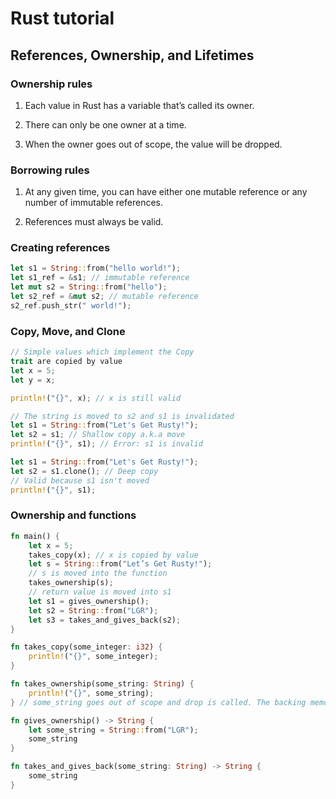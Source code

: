 # Rust tutorial

## References, Ownership, and Lifetimes

### Ownership rules

1. Each value in Rust has a variable that’s called its owner.

2. There can only be one owner at a time.

3. When the owner goes out of scope, the value will be dropped.

### Borrowing rules

1. At any given time, you can have either one mutable reference or any number of immutable references.

2. References must always be valid.

### Creating references

```rust
let s1 = String::from("hello world!");
let s1_ref = &s1; // immutable reference
let mut s2 = String::from("hello");
let s2_ref = &mut s2; // mutable reference
s2_ref.push_str(" world!");
```

### Copy, Move, and Clone

```rust
// Simple values which implement the Copy
trait are copied by value
let x = 5;
let y = x;

println!("{}", x); // x is still valid

// The string is moved to s2 and s1 is invalidated
let s1 = String::from("Let's Get Rusty!");
let s2 = s1; // Shallow copy a.k.a move
println!("{}", s1); // Error: s1 is invalid

let s1 = String::from("Let's Get Rusty!");
let s2 = s1.clone(); // Deep copy
// Valid because s1 isn't moved
println!("{}", s1);
```

### Ownership and functions

```rust
fn main() {
    let x = 5;
    takes_copy(x); // x is copied by value
    let s = String::from("Let’s Get Rusty!");
    // s is moved into the function
    takes_ownership(s);
    // return value is moved into s1
    let s1 = gives_ownership();
    let s2 = String::from("LGR");
    let s3 = takes_and_gives_back(s2);
}

fn takes_copy(some_integer: i32) {
    println!("{}", some_integer);
}

fn takes_ownership(some_string: String) {
    println!("{}", some_string);
} // some_string goes out of scope and drop is called. The backing memory is freed.

fn gives_ownership() -> String {
    let some_string = String::from("LGR");
    some_string
}

fn takes_and_gives_back(some_string: String) -> String {
    some_string
}
```
